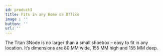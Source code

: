 ```yaml
---
id: product3
title: Fits in any Home or Office
image : ''
button: ''
url: ''
---
```

The Titan 3Node is no larger than a small shoebox – easy to fit in any location. It’s dimensions are 80 MM wide, 155 MM high and 155 MM deep.

